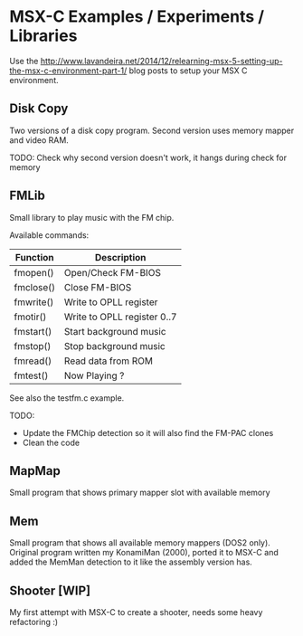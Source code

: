 # MSX-C Examples / Experiments / Libraries

Use the http://www.lavandeira.net/2014/12/relearning-msx-5-setting-up-the-msx-c-environment-part-1/ blog posts to setup your MSX C environment.

## Disk Copy
Two versions of a disk copy program. Second version uses memory mapper and video RAM.

TODO: Check why second version doesn't work, it hangs during check for memory

## FMLib
Small library to play music with the FM chip.

Available commands:

| Function | Description |
| ------------ | ------------ |
| fmopen() | Open/Check FM-BIOS |
| fmclose() | Close FM-BIOS |
| fmwrite() | Write to OPLL register |
| fmotir() | Write to OPLL register 0..7 |
| fmstart() | Start background music |
| fmstop() | Stop background music |
| fmread() | Read data from ROM |
| fmtest() | Now Playing ? |

See also the testfm.c example.

TODO:
- Update the FMChip detection so it will also find the FM-PAC clones
- Clean the code

## MapMap
Small program that shows primary mapper slot with available memory

## Mem
Small program that shows all available memory mappers (DOS2 only).
Original program written my KonamiMan (2000), ported it to MSX-C and added
the MemMan detection to it like the assembly version has.

## Shooter [WIP]
My first attempt with MSX-C to create a shooter, needs some heavy refactoring :)
